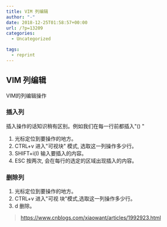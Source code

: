 ```yaml
---
title: VIM 列编辑
author: "-"
date: 2018-12-25T01:58:57+00:00
url: /?p=13209
categories:
  - Uncategorized

tags:
  - reprint
---
```

## VIM 列编辑

VIM的列编辑操作

### 插入列

插入操作的话知识稍有区别。例如我们在每一行前都插入"() "

1. 光标定位到要操作的地方。
2. CTRL+v 进入"可视块" 模式, 选取这一列操作多少行。
3. SHIFT+i(I) 输入要插入的内容。
4. ESC 按两次, 会在每行的选定的区域出现插入的内容。

### 删除列

1. 光标定位到要操作的地方。
2. CTRL+v 进入"可视 块"模式,选取这一列操作多少行。
3. d 删除。

>https://www.cnblogs.com/xiaowant/articles/1992923.html
